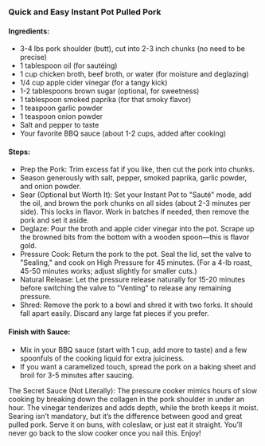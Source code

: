 ### Quick and Easy Instant Pot Pulled Pork

#### Ingredients:
* 3-4 lbs pork shoulder (butt), cut into 2-3 inch chunks (no need to be precise)
* 1 tablespoon oil (for sautéing)
* 1 cup chicken broth, beef broth, or water (for moisture and deglazing)
* 1/4 cup apple cider vinegar (for a tangy kick)
* 1-2 tablespoons brown sugar (optional, for sweetness)
* 1 tablespoon smoked paprika (for that smoky flavor)
* 1 teaspoon garlic powder
* 1 teaspoon onion powder
* Salt and pepper to taste
* Your favorite BBQ sauce (about 1-2 cups, added after cooking)

#### Steps:
* Prep the Pork: Trim excess fat if you like, then cut the pork into chunks.
* Season generously with salt, pepper, smoked paprika, garlic powder, and onion powder.
* Sear (Optional but Worth It): Set your Instant Pot to "Sauté" mode, add the oil, and brown the pork chunks on all sides (about 2-3 minutes per side). This locks in flavor. Work in batches if needed, then remove the pork and set it aside.
* Deglaze: Pour the broth and apple cider vinegar into the pot. Scrape up the browned bits from the bottom with a wooden spoon—this is flavor gold.
* Pressure Cook: Return the pork to the pot. Seal the lid, set the valve to "Sealing," and cook on High Pressure for 45 minutes. (For a 4-lb roast, 45-50 minutes works; adjust slightly for smaller cuts.)
* Natural Release: Let the pressure release naturally for 15-20 minutes before switching the valve to "Venting" to release any remaining pressure.
* Shred: Remove the pork to a bowl and shred it with two forks. It should fall apart easily. Discard any large fat pieces if you prefer.

#### Finish with Sauce:
* Mix in your BBQ sauce (start with 1 cup, add more to taste) and a few spoonfuls of the cooking liquid for extra juiciness.
* If you want a caramelized touch, spread the pork on a baking sheet and broil for 3-5 minutes after saucing.


The Secret Sauce (Not Literally): The pressure cooker mimics hours of slow cooking by breaking down the collagen in the pork shoulder in under an hour. The vinegar tenderizes and adds depth, while the broth keeps it moist. Searing isn’t mandatory, but it’s the difference between good and great pulled pork.
Serve it on buns, with coleslaw, or just eat it straight. You’ll never go back to the slow cooker once you nail this. Enjoy!
